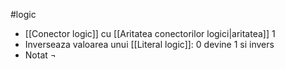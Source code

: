 #logic

- [[Conector logic]] cu [[Aritatea conectorilor logici|aritatea]] 1
- Inverseaza valoarea unui [[Literal logic]]: 0 devine 1 si invers
- Notat $\neg$